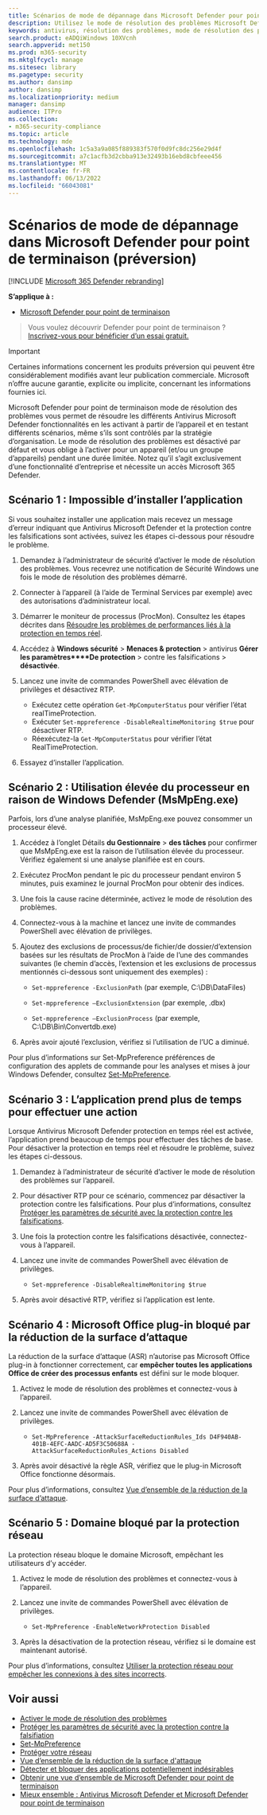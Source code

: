 ```yaml
---
title: Scénarios de mode de dépannage dans Microsoft Defender pour point de terminaison (préversion)
description: Utilisez le mode de résolution des problèmes Microsoft Defender pour point de terminaison pour résoudre différents problèmes antivirus.
keywords: antivirus, résolution des problèmes, mode de résolution des problèmes, protection contre les falsifications, compatibilité
search.product: eADQiWindows 10XVcnh
search.appverid: met150
ms.prod: m365-security
ms.mktglfcycl: manage
ms.sitesec: library
ms.pagetype: security
ms.author: dansimp
author: dansimp
ms.localizationpriority: medium
manager: dansimp
audience: ITPro
ms.collection:
- m365-security-compliance
ms.topic: article
ms.technology: mde
ms.openlocfilehash: 1c5a3a9a085f889383f570f0d9fc8dc256e29d4f
ms.sourcegitcommit: a7c1acfb3d2cbba913e32493b16ebd8cbfeee456
ms.translationtype: MT
ms.contentlocale: fr-FR
ms.lasthandoff: 06/13/2022
ms.locfileid: "66043081"
---
```

# <a name="troubleshooting-mode-scenarios-in-microsoft-defender-for-endpoint-preview"></a>Scénarios de mode de dépannage dans Microsoft Defender pour point de terminaison (préversion)

[!INCLUDE [Microsoft 365 Defender rebranding](../../includes/microsoft-defender.md)]

**S’applique à :**
- [Microsoft Defender pour point de terminaison](https://go.microsoft.com/fwlink/p/?linkid=2154037)

> Vous voulez découvrir Defender pour point de terminaison ? [Inscrivez-vous pour bénéficier d’un essai gratuit.](https://www.microsoft.com/WindowsForBusiness/windows-atp?ocid=docs-wdatp-configureendpointsscript-abovefoldlink)

> [!IMPORTANT]
> Certaines informations concernent les produits préversion qui peuvent être considérablement modifiés avant leur publication commerciale. Microsoft n’offre aucune garantie, explicite ou implicite, concernant les informations fournies ici.

Microsoft Defender pour point de terminaison mode de résolution des problèmes vous permet de résoudre les différents Antivirus Microsoft Defender fonctionnalités en les activant à partir de l’appareil et en testant différents scénarios, même s’ils sont contrôlés par la stratégie d’organisation. Le mode de résolution des problèmes est désactivé par défaut et vous oblige à l’activer pour un appareil (et/ou un groupe d’appareils) pendant une durée limitée. Notez qu’il s’agit exclusivement d’une fonctionnalité d’entreprise et nécessite un accès Microsoft 365 Defender.

## <a name="scenario-1-unable-to-install-application"></a>Scénario 1 : Impossible d’installer l’application

Si vous souhaitez installer une application mais recevez un message d’erreur indiquant que Antivirus Microsoft Defender et la protection contre les falsifications sont activées, suivez les étapes ci-dessous pour résoudre le problème.

1. Demandez à l’administrateur de sécurité d’activer le mode de résolution des problèmes. Vous recevrez une notification de Sécurité Windows une fois le mode de résolution des problèmes démarré.  

2. Connecter à l’appareil (à l’aide de Terminal Services par exemple) avec des autorisations d’administrateur local.  

3. Démarrer le moniteur de processus (ProcMon). Consultez les étapes décrites dans [Résoudre les problèmes de performances liés à la protection en temps réel](troubleshoot-performance-issues.md).  

4. Accédez à **Windows sécurité** > **Menaces & protection** >  antivirus **Gérer les paramètres****De protection** >  contre les falsifications  > **désactivée**.  

5. Lancez une invite de commandes PowerShell avec élévation de privilèges et désactivez RTP. 

    - Exécutez cette opération `Get-MpComputerStatus` pour vérifier l’état realTimeProtection.
    - Exécuter `Set-mppreference -DisableRealtimeMonitoring $true` pour désactiver RTP.
    - Réexécutez-la `Get-MpComputerStatus` pour vérifier l’état RealTimeProtection.

6. Essayez d’installer l’application.

## <a name="scenario-2-high-cpu-usage-due-to-windows-defender-msmpengexe"></a>Scénario 2 : Utilisation élevée du processeur en raison de Windows Defender (MsMpEng.exe)

Parfois, lors d’une analyse planifiée, MsMpEng.exe pouvez consommer un processeur élevé.

1. Accédez à l’onglet Détails **du Gestionnaire** > **des tâches** pour confirmer que MsMpEng.exe est la raison de l’utilisation élevée du processeur. Vérifiez également si une analyse planifiée est en cours.

2. Exécutez ProcMon pendant le pic du processeur pendant environ 5 minutes, puis examinez le journal ProcMon pour obtenir des indices. 

3. Une fois la cause racine déterminée, activez le mode de résolution des problèmes. 

4. Connectez-vous à la machine et lancez une invite de commandes PowerShell avec élévation de privilèges. 

5. Ajoutez des exclusions de processus/de fichier/de dossier/d’extension basées sur les résultats de ProcMon à l’aide de l’une des commandes suivantes (le chemin d’accès, l’extension et les exclusions de processus mentionnés ci-dessous sont uniquement des exemples) : 

    - `Set-mppreference -ExclusionPath` (par exemple, C:\DB\DataFiles) 
    
    - `Set-mppreference –ExclusionExtension` (par exemple, .dbx) 
    
    - `Set-mppreference –ExclusionProcess` (par exemple, C:\DB\Bin\Convertdb.exe) 

6. Après avoir ajouté l’exclusion, vérifiez si l’utilisation de l’UC a diminué. 

Pour plus d’informations sur Set-MpPreference préférences de configuration des applets de commande pour les analyses et mises à jour Windows Defender, consultez [Set-MpPreference](/powershell/module/defender/set-mppreference). 

## <a name="scenario-3-application-taking-longer-to-perform-an-action"></a>Scénario 3 : L’application prend plus de temps pour effectuer une action

Lorsque Antivirus Microsoft Defender protection en temps réel est activée, l’application prend beaucoup de temps pour effectuer des tâches de base. Pour désactiver la protection en temps réel et résoudre le problème, suivez les étapes ci-dessous. 

1. Demandez à l’administrateur de sécurité d’activer le mode de résolution des problèmes sur l’appareil. 

2. Pour désactiver RTP pour ce scénario, commencez par désactiver la protection contre les falsifications. Pour plus d’informations, consultez [Protéger les paramètres de sécurité avec la protection contre les falsifications](prevent-changes-to-security-settings-with-tamper-protection.md). 

3. Une fois la protection contre les falsifications désactivée, connectez-vous à l’appareil. 

4. Lancez une invite de commandes PowerShell avec élévation de privilèges. 

    - `Set-mppreference -DisableRealtimeMonitoring $true` 

5. Après avoir désactivé RTP, vérifiez si l’application est lente. 

## <a name="scenario-4-microsoft-office-plugin-blocked-by-attack-surface-reduction"></a>Scénario 4 : Microsoft Office plug-in bloqué par la réduction de la surface d’attaque

La réduction de la surface d’attaque (ASR) n’autorise pas Microsoft Office plug-in à fonctionner correctement, car **empêcher toutes les applications Office de créer des processus enfants** est défini sur le mode bloquer. 

1. Activez le mode de résolution des problèmes et connectez-vous à l’appareil. 

2. Lancez une invite de commandes PowerShell avec élévation de privilèges. 

    - `Set-MpPreference -AttackSurfaceReductionRules_Ids D4F940AB-401B-4EFC-AADC-AD5F3C50688A -AttackSurfaceReductionRules_Actions Disabled` 

3. Après avoir désactivé la règle ASR, vérifiez que le plug-in Microsoft Office fonctionne désormais.

Pour plus d’informations, consultez [Vue d’ensemble de la réduction de la surface d’attaque](overview-attack-surface-reduction.md). 

## <a name="scenario-5-domain-blocked-by-network-protection"></a>Scénario 5 : Domaine bloqué par la protection réseau

La protection réseau bloque le domaine Microsoft, empêchant les utilisateurs d’y accéder. 

1. Activez le mode de résolution des problèmes et connectez-vous à l’appareil. 

2. Lancez une invite de commandes PowerShell avec élévation de privilèges. 

    - `Set-MpPreference -EnableNetworkProtection Disabled` 

3. Après la désactivation de la protection réseau, vérifiez si le domaine est maintenant autorisé. 

Pour plus d’informations, consultez [Utiliser la protection réseau pour empêcher les connexions à des sites incorrects](network-protection.md). 

## <a name="related-topics"></a>Voir aussi

- [Activer le mode de résolution des problèmes](enable-troubleshooting-mode.md)
- [Protéger les paramètres de sécurité avec la protection contre la falsifiation](prevent-changes-to-security-settings-with-tamper-protection.md)
- [Set-MpPreference](/powershell/module/defender/set-mppreference)
- [Protéger votre réseau](network-protection.md)
- [Vue d’ensemble de la réduction de la surface d'attaque](overview-attack-surface-reduction.md)
- [Détecter et bloquer des applications potentiellement indésirables](detect-block-potentially-unwanted-apps-microsoft-defender-antivirus.md)
- [Obtenir une vue d’ensemble de Microsoft Defender pour point de terminaison](/microsoft-365/security/defender-endpoint/)
- [Mieux ensemble : Antivirus Microsoft Defender et Microsoft Defender pour point de terminaison](why-use-microsoft-defender-antivirus.md)
